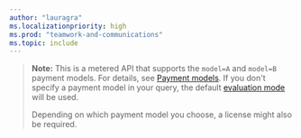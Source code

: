 ```yaml
---
author: "lauragra"
ms.localizationpriority: high
ms.prod: "teamwork-and-communications"
ms.topic: include
---
```


> **Note:** This is a metered API that supports the `model=A` and `model=B` payment models. For details, see [Payment models](/graph/teams-licenses#payment-models). If you don't specify a payment model in your query, the default [evaluation mode](/graph/teams-licenses#evaluation-mode-default-requirements) will be used. 
>
> Depending on which payment model you choose, a license might also be required.
